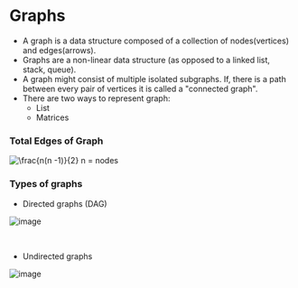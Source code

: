 # Graphs
- A graph is a data structure composed of a collection of nodes(vertices) and edges(arrows).
- Graphs are a non-linear data structure (as opposed to a linked list, stack, queue).
- A graph might consist of multiple isolated subgraphs. If, there is a path between every pair of vertices it is called a "connected graph".
- There are two ways to represent graph:
  - List
  - Matrices

### Total Edges of Graph
<img src="https://latex.codecogs.com/svg.image?\frac{n(n&space;-1)}{2}" title="\frac{n(n -1)}{2}" />
n = nodes

### Types of graphs
- Directed graphs (DAG)

![image](https://user-images.githubusercontent.com/12896018/153716436-515af293-cc6a-4999-b543-63cbd1a308ea.png)

<br/>

- Undirected graphs
 
![image](https://user-images.githubusercontent.com/12896018/153716427-bb4a88e8-1711-49c1-9d48-404e9b5a9160.png)

